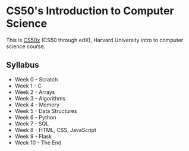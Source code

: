 # CS50's Introduction to Computer Science

This is [CS50x](https://learning.edx.org/course/course-v1:HarvardX+CS50+X/home) (CS50 through edX), Harvard University intro to computer science course.

## Syllabus

- Week 0 - Scratch
- Week 1 - C
- Week 2 - Arrays
- Week 3 - Algorithms
- Week 4 - Memory
- Week 5 - Data Structures
- Week 6 - Python
- Week 7 - SQL
- Week 8 - HTML, CSS, JavaScript
- Week 9 - Flask
- Week 10 - The End

